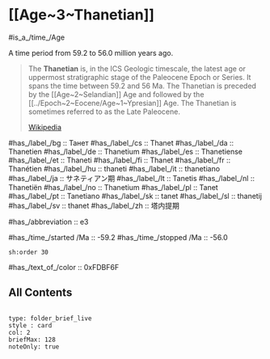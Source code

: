 # [[Age~3~Thanetian]] 

#is_a_/time_/Age 

A time period from 59.2 to 56.0 million years ago. 

> The **Thanetian** is, in the ICS Geologic timescale, the latest age or uppermost stratigraphic stage of the Paleocene Epoch or Series. It spans the time between 59.2 and 56 Ma. The Thanetian is preceded by the [[Age~2~Selandian]] Age and followed by the [[../Epoch~2~Eocene/Age~1~Ypresian]] Age. The Thanetian is sometimes referred to as the Late Paleocene.
>
> [Wikipedia](https://en.wikipedia.org/wiki/Thanetian)

#has_/label_/bg  :: Танет
#has_/label_/cs  :: Thanet
#has_/label_/da  :: Thanetien
#has_/label_/de  :: Thanetium
#has_/label_/es  :: Thanetiense
#has_/label_/et  :: Thaneti
#has_/label_/fi  :: Thanet
#has_/label_/fr  :: Thanétien
#has_/label_/hu  :: thaneti
#has_/label_/it  :: thanetiano
#has_/label_/ja  :: サネティアン期
#has_/label_/lt  :: Tanetis
#has_/label_/nl  :: Thanetiën
#has_/label_/no  :: Thanetium
#has_/label_/pl  :: Tanet
#has_/label_/pt  :: Tanetiano
#has_/label_/sk  :: tanet
#has_/label_/sl  :: thanetij
#has_/label_/sv  :: thanet
#has_/label_/zh  :: 塔内提期

#has_/abbreviation :: e3

#has_/time_/started /Ma :: -59.2
#has_/time_/stopped /Ma :: -56.0

    sh:order 30 

#has_/text_of_/color :: 0xFDBF6F

## All Contents

```folderv
```

```ccard
type: folder_brief_live
style : card
col: 2
briefMax: 128
noteOnly: true
```


